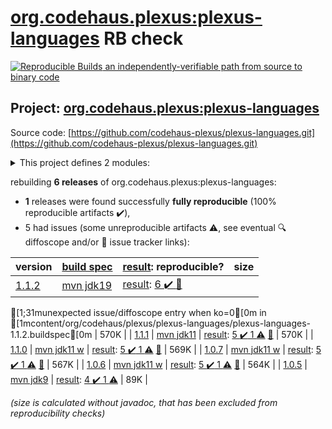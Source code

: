 [org.codehaus.plexus:plexus-languages](https://central.sonatype.com/artifact/org.codehaus.plexus/plexus-languages/versions) RB check
=======

[![Reproducible Builds](https://reproducible-builds.org/images/logos/rb.svg) an independently-verifiable path from source to binary code](https://reproducible-builds.org/)

## Project: [org.codehaus.plexus:plexus-languages](https://central.sonatype.com/artifact/org.codehaus.plexus/plexus-languages/versions)

Source code: [https://github.com/codehaus-plexus/plexus-languages.git](https://github.com/codehaus-plexus/plexus-languages.git)

<details><summary>This project defines 2 modules:</summary>

* [org.codehaus.plexus:plexus-java](https://search.maven.org/artifact/org.codehaus.plexus/plexus-java/)
* [org.codehaus.plexus:plexus-languages](https://search.maven.org/artifact/org.codehaus.plexus/plexus-languages/)
</details>

rebuilding **6 releases** of org.codehaus.plexus:plexus-languages:
- **1** releases were found successfully **fully reproducible** (100% reproducible artifacts :heavy_check_mark:),
- 5 had issues (some unreproducible artifacts :warning:, see eventual :mag: diffoscope and/or :memo: issue tracker links):

| version | [build spec](/BUILDSPEC.md) | [result](https://reproducible-builds.org/docs/jvm/): reproducible? | size |
| -- | --------- | ------ | -- |
| [1.1.2](https://search.maven.org/artifact/org.codehaus.plexus/plexus-languages/1.1.2/pom) | [mvn jdk19](plexus-languages-1.1.2.buildspec) | [result](plexus-java-1.1.2.buildinfo): [6 :heavy_check_mark: ](plexus-java-1.1.2.buildcompare) [:memo:](https://github.com/codehaus-plexus/plexus-languages/issues/59)
[1;31munexpected issue/diffoscope entry when ko=0[0m in [1mcontent/org/codehaus/plexus/plexus-languages/plexus-languages-1.1.2.buildspec[0m
 | 570K |
| [1.1.1](https://search.maven.org/artifact/org.codehaus.plexus/plexus-languages/1.1.1/pom) | [mvn jdk11](plexus-languages-1.1.1.buildspec) | [result](plexus-java-1.1.1.buildinfo): [5 :heavy_check_mark:  1 :warning:](plexus-java-1.1.1.buildcompare) [:memo:](https://github.com/codehaus-plexus/plexus-languages/issues/59) | 570K |
| [1.1.0](https://search.maven.org/artifact/org.codehaus.plexus/plexus-languages/1.1.0/pom) | [mvn jdk11 w](plexus-languages-1.1.0.buildspec) | [result](plexus-java-1.1.0.buildinfo): [5 :heavy_check_mark:  1 :warning:](plexus-java-1.1.0.buildcompare) [:memo:](https://github.com/codehaus-plexus/plexus-languages/issues/59) | 569K |
| [1.0.7](https://search.maven.org/artifact/org.codehaus.plexus/plexus-languages/1.0.7/pom) | [mvn jdk11 w](plexus-languages-1.0.7.buildspec) | [result](plexus-java-1.0.7.buildinfo): [5 :heavy_check_mark:  1 :warning:](plexus-java-1.0.7.buildcompare) [:memo:](https://github.com/codehaus-plexus/plexus-languages/issues/59) | 567K |
| [1.0.6](https://search.maven.org/artifact/org.codehaus.plexus/plexus-languages/1.0.6/pom) | [mvn jdk11 w](plexus-languages-1.0.6.buildspec) | [result](plexus-java-1.0.6.buildinfo): [5 :heavy_check_mark:  1 :warning:](plexus-java-1.0.6.buildcompare) [:memo:](https://github.com/codehaus-plexus/plexus-languages/issues/59) | 564K |
| [1.0.5](https://search.maven.org/artifact/org.codehaus.plexus/plexus-languages/1.0.5/pom) | [mvn jdk9](plexus-languages-1.0.5.buildspec) | [result](plexus-java-1.0.5.buildinfo): [4 :heavy_check_mark:  1 :warning:](plexus-java-1.0.5.buildcompare) | 89K |

<i>(size is calculated without javadoc, that has been excluded from reproducibility checks)</i>
